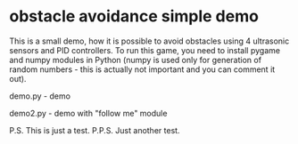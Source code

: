 # obstacle avoidance simple demo

This is a small demo, how it is possible to avoid obstacles using 4 ultrasonic sensors and PID controllers.
To run this game, you need to install pygame and numpy modules in Python (numpy is used only for generation of random numbers - this is actually not important and you can comment it out).

demo.py - demo

demo2.py - demo with "follow me" module

P.S. This is just a test.
P.P.S. Just another test.
